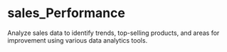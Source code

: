 # sales_Performance

Analyze sales data to identify trends, top-selling products, and areas for improvement using various data analytics tools.
